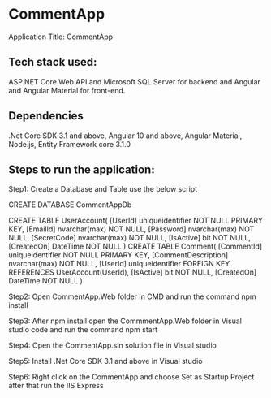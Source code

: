 # CommentApp
Application Title: CommentApp

Tech stack used:
-------------------
ASP.NET Core Web API and Microsoft SQL Server for backend and Angular and Angular Material for front-end.

Dependencies
------------------
.Net Core SDK 3.1 and above,
Angular 10 and above,
Angular Material,
Node.js,
Entity Framework core 3.1.0


Steps to run the application:
--------------------------------
Step1: Create a Database and Table use the below script
       
CREATE DATABASE CommentAppDb

CREATE TABLE UserAccount(
  [UserId] uniqueidentifier NOT NULL PRIMARY KEY,
  [EmailId] nvarchar(max) NOT NULL,
  [Password] nvarchar(max) NOT NULL,
  [SecretCode] nvarchar(max) NOT NULL,
  [IsActive] bit NOT NULL,
  [CreatedOn] DateTime NOT NULL
)
CREATE TABLE Comment(
  [CommentId] uniqueidentifier NOT NULL PRIMARY KEY,
  [CommentDescription] nvarchar(max) NOT NULL,
  [UserId] uniqueidentifier FOREIGN KEY REFERENCES UserAccount(UserId),
  [IsActive] bit NOT NULL,
  [CreatedOn] DateTime NOT NULL
)

Step2: Open CommentApp.Web folder in CMD and run the command npm install

Step3: After npm install open the CommmentApp.Web folder in Visual studio code and run the command npm start

Step4: Open the CommentApp.sln solution file in Visual studio

Step5: Install .Net Core SDK 3.1 and above in Visual studio

Step6: Right click on the CommentApp and choose Set as Startup Project after that run the IIS Express
